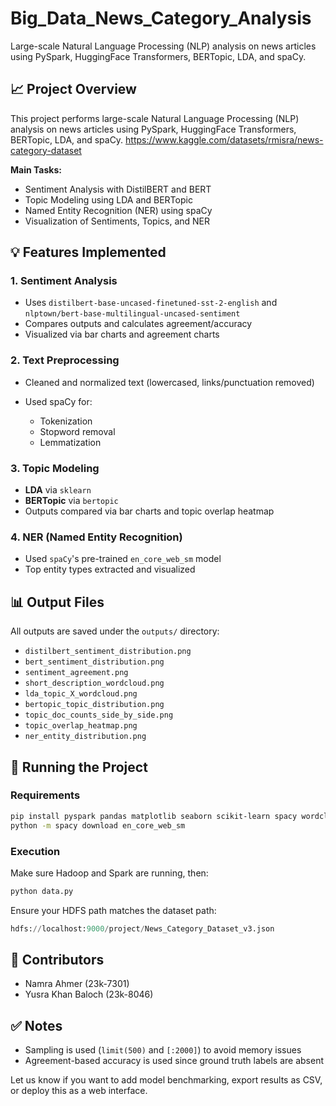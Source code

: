 # Big_Data_News_Category_Analysis
Large-scale Natural Language Processing (NLP) analysis on news articles using PySpark, HuggingFace Transformers, BERTopic, LDA, and spaCy.

## 📈 Project Overview

This project performs large-scale Natural Language Processing (NLP) analysis on news articles using PySpark, HuggingFace Transformers, BERTopic, LDA, and spaCy.
https://www.kaggle.com/datasets/rmisra/news-category-dataset 

**Main Tasks:**

* Sentiment Analysis with DistilBERT and BERT
* Topic Modeling using LDA and BERTopic
* Named Entity Recognition (NER) using spaCy
* Visualization of Sentiments, Topics, and NER

## 💡 Features Implemented

### 1. Sentiment Analysis

* Uses `distilbert-base-uncased-finetuned-sst-2-english` and `nlptown/bert-base-multilingual-uncased-sentiment`
* Compares outputs and calculates agreement/accuracy
* Visualized via bar charts and agreement charts

### 2. Text Preprocessing

* Cleaned and normalized text (lowercased, links/punctuation removed)
* Used spaCy for:

  * Tokenization
  * Stopword removal
  * Lemmatization

### 3. Topic Modeling

* **LDA** via `sklearn`
* **BERTopic** via `bertopic`
* Outputs compared via bar charts and topic overlap heatmap

### 4. NER (Named Entity Recognition)

* Used `spaCy`'s pre-trained `en_core_web_sm` model
* Top entity types extracted and visualized

## 📊 Output Files

All outputs are saved under the `outputs/` directory:

* `distilbert_sentiment_distribution.png`
* `bert_sentiment_distribution.png`
* `sentiment_agreement.png`
* `short_description_wordcloud.png`
* `lda_topic_X_wordcloud.png`
* `bertopic_topic_distribution.png`
* `topic_doc_counts_side_by_side.png`
* `topic_overlap_heatmap.png`
* `ner_entity_distribution.png`

## 🚀 Running the Project

### Requirements

```bash
pip install pyspark pandas matplotlib seaborn scikit-learn spacy wordcloud transformers bertopic
python -m spacy download en_core_web_sm
```

### Execution

Make sure Hadoop and Spark are running, then:

```bash
python data.py
```

Ensure your HDFS path matches the dataset path:

```py
hdfs://localhost:9000/project/News_Category_Dataset_v3.json
```

## 🔗 Contributors

* Namra Ahmer (23k-7301)
* Yusra Khan Baloch (23k-8046)

## ✅ Notes

* Sampling is used (`limit(500)` and `[:2000]`) to avoid memory issues
* Agreement-based accuracy is used since ground truth labels are absent

Let us know if you want to add model benchmarking, export results as CSV, or deploy this as a web interface.
